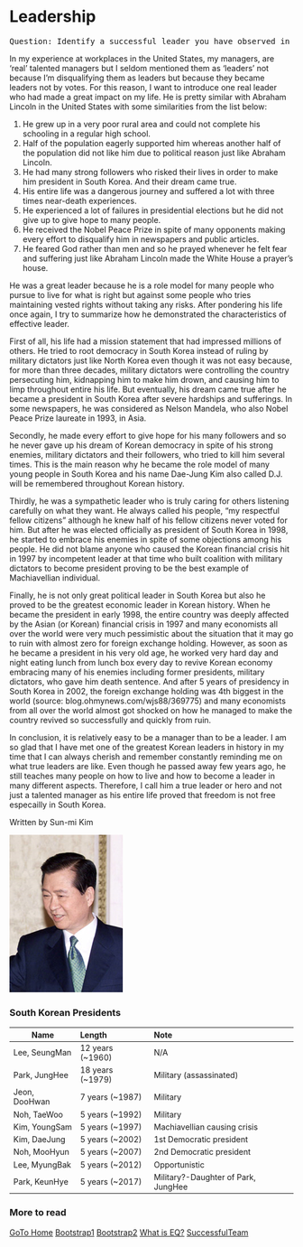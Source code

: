 # Leadership

<pre>Question: Identify a successful leader you have observed in a workplace and describe how he or she demonstrated the characteristics of effective leaders? How were these people leaders rather than merely managers?</pre>


 In my experience at workplaces in the United States, my managers, are ‘real’ talented managers but I seldom mentioned them as ‘leaders’ not because I’m disqualifying them as leaders but because they became leaders not by votes. For this reason, I want to introduce one real leader who had made a great impact on my life. He is pretty similar with Abraham Lincoln in the United States with some similarities from the list below:

1. He grew up in a very poor rural area and could not complete his schooling in a regular high school.
2. Half of the population eagerly supported him whereas another half of the population did not like him due to political reason just like Abraham Lincoln.
3. He had many strong followers who risked their lives in order to make him president in South Korea. And their dream came true.
4. His entire life was a dangerous journey and suffered a lot with three times near-death experiences.
5. He experienced a lot of failures in presidential elections but he did not give up to give hope to many people.
6. He received the Nobel Peace Prize in spite of many opponents making every effort to disqualify him in newspapers and public articles.
7. He feared God rather than men and so he prayed whenever he felt fear and suffering just like Abraham Lincoln made the White House a prayer’s house.

 
He was a great leader because he is a role model for many people who pursue to live for what is right but against some people who tries maintaining vested rights without taking any risks. After pondering his life once again, I try to summarize how he demonstrated the characteristics of effective leader.

 

First of all, his life had a mission statement that had impressed millions of others. He tried to root democracy in South Korea instead of ruling by military dictators just like North Korea even though it was not easy because, for more than three decades, military dictators were controlling the country persecuting him, kidnapping him to make him drown, and causing him to limp throughout entire his life. But eventually, his dream came true after he became a president in South Korea after severe hardships and sufferings. In some newspapers, he was considered as Nelson Mandela, who also Nobel Peace Prize laureate in 1993, in Asia.



Secondly, he made every effort to give hope for his many followers and so he never gave up his dream of Korean democracy in spite of his strong enemies, military dictators and their followers, who tried to kill him several times. This is the main reason why he became the role model of many young people in South Korea and his name Dae-Jung Kim also called D.J. will be remembered throughout Korean history.

 
 
Thirdly, he was a sympathetic leader who is truly caring for others listening carefully on what they want. He always called his people, “my respectful fellow citizens” although he knew half of his fellow citizens never voted for him. But after he was elected officially as president of South Korea in 1998, he started to embrace his enemies in spite of some objections among his people. He did not blame anyone who caused the Korean financial crisis hit in 1997 by incompetent leader at that time who built coalition with military dictators to become president proving to be the best example of Machiavellian individual.
 
 

Finally, he is not only great political leader in South Korea but also he proved to be the greatest economic leader in Korean history. When he became the president in early 1998, the entire country was deeply affected by the Asian (or Korean) financial crisis in 1997 and many economists all over the world were very much pessimistic about the situation that it may go to ruin with almost zero for foreign exchange holding. However, as soon as he became a president in his very old age, he worked very hard day and night eating lunch from lunch box every day to revive Korean economy embracing many of his enemies including former presidents, military dictators, who gave him death sentence. And after 5 years of presidency in South Korea in 2002, the foreign exchange holding was 4th biggest in the world (source: blog.ohmynews.com/wjs88/369775) and many economists from all over the world almost got shocked on how he managed to make the country revived so successfully and quickly from ruin.

 

In conclusion, it is relatively easy to be a manager than to be a leader. I am so glad that I have met one of the greatest Korean leaders in history in my time that I can always cherish and remember constantly reminding me on what true leaders are like. Even though he passed away few years ago, he still teaches many people on how to live and how to become a leader in many different aspects. Therefore, I call him a true leader or hero and not just a talented manager as his entire life proved that freedom is not free especailly in South Korea. 


Written by Sun-mi Kim

<img src="../images/Kim_Dae-jung.png" alt="D.J. Kim" class="img-circle">

### South Korean Presidents

| Name                  | Length                   | Note 
|-----------------------|:------------------------|:---------------------------------------------
|Lee, SeungMan    | 12 years (~1960)| N/A
|Park, JungHee      | 18 years (~1979)| Military (assassinated)
|Jeon, DooHwan    | 7 years (~1987)   | Military
|Noh, TaeWoo        | 5 years (~1992)   | Military
|Kim, YoungSam   | 5 years (~1997)   | Machiavellian causing crisis
|Kim, DaeJung       | 5 years (~2002)   | 1st Democratic president
|Noh, MooHyun    | 5 years (~2007)   | 2nd Democratic president
|Lee, MyungBak   | 5 years (~2012)   | Opportunistic
|Park, KeunHye    | 5 years (~2017)   | Military?-Daughter of Park, JungHee


### More to read

<a class="btn btn-info btn-sm" href="../index.html" role="button">GoTo Home</a> 
<a class="btn btn-primary btn-sm" href="../bootstrap/bootstrap-demo01.html" role="button">Bootstrap1</a>
<a class="btn btn-success btn-sm" href="../bootstrap/bootstrap-demo02.html" role="button">Bootstrap2</a> 
<a class="btn btn-warning btn-sm" href="../markdown/EQ_QnA.html" role="button">What is EQ?</a>
<a class="btn btn-danger btn-sm" href="../markdown/successfulTeam.html" role="button">SuccessfulTeam</a>


